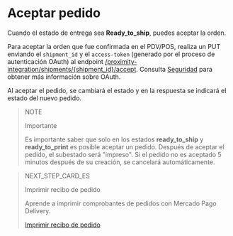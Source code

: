 # Aceptar pedido

Cuando el estado de entrega sea **Ready_to_ship**, puedes aceptar la orden.

Para aceptar  la orden que fue confirmada en el PDV/POS, realiza un PUT enviando el `shipment_id` y el `access-token` (generado por el proceso de autenticación OAuth) al endpoint [/proximity-integration/shipments/{shipment_id}/accept](https://www.mercadopago[FAKER][URL][DOMAIN]/developers/pt/reference/mp_delivery/_proximity-integration_shipments_shipment_id_accept/put). Consulta [Seguridad](https://www.mercadopago[FAKER][URL][DOMAIN]/developers/es/guides/security/oauth/introduction) para obtener más información sobre OAuth.

Al aceptar el pedido, se cambiará el estado y en la respuesta se indicará el estado del nuevo pedido.

> NOTE
>
> Importante
>
> Es importante saber que solo en los estados **ready_to_ship** y **ready_to_print** es posible aceptar un pedido. Después de aceptar el pedido, el subestado será "impreso". Si el pedido no es aceptado 5 minutos después de su creación, se cancelará automáticamente.

> NEXT_STEP_CARD_ES
>
> Imprimir recibo de pedido
>
> Aprende a imprimir comprobantes de pedidos con Mercado Pago Delivery.
>
> [Imprimir recibo de pedido](https://www.mercadopago[FAKER][URL][DOMAIN]/developers/es/guides/mp-delivery/print-order-receipt)
